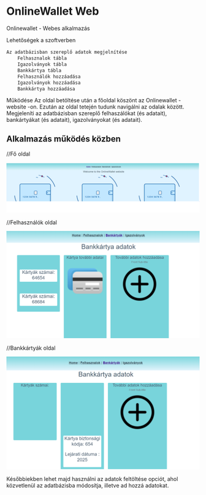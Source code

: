 
#   OnlineWallet Web

Onlinewallet - Webes alkalmazás

Lehetőségek a szoftverben

    Az adatbázisban szereplő adatok megjelnítése
        Felhasznalok tábla
        Igazolványok tábla
        Bankkártya tábla
        Felhasználók hozzáadása
        Igazolványok hozzáadása
        Bankkártya hozzáadása

Működése
Az oldal betöltése után a főoldal köszönt az Onlinewallet - website -on.
Ezután az oldal tetején tudunk navigálni az odalak között. Megjeleníti az adatbázisban 
szereplő felhaszálókat (és adatait), bankártyákat (és adatait), igazolványokat (és adatait).


## Alkalmazás működés közben

//Fő oldal 

![App Screenshot](https://github.com/totmat/OnlineWalletWeb/blob/master/Screenshots/welcomapage.PNG)

//Felhasználók oldal

![App Screenshot](https://github.com/totmat/OnlineWalletWeb/blob/master/Screenshots/CreditCardpage-1.PNG)


//Bankkártyák oldal

![App Screenshot](https://github.com/totmat/OnlineWalletWeb/blob/master/Screenshots/CreditCardpage-2.PNG)




Későbbiekben lehet majd használni az adatok feltöltése opciót, ahol közvetlenül az adatbázisba 
módosítja, illetve ad hozzá adatokat.
